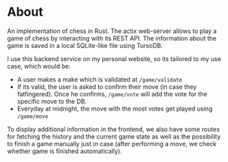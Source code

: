 # About 

An implementation of chess in Rust. The actix web-server allows to play a game of chess by interacting with its REST API. The information about the game is saved 
in a local SQLite-like file using TursoDB.

I use this backend service on my personal website, so its tailored to my use case, which would be: 
- A user makes a make which is validated at `/game/validate`
- If its valid, the user is asked to confirm their move (in case they fatfingered). Once he confirms, `/game/vote` will add the vote for the specific move to the DB.
- Everyday at midnight, the move with the most votes get played using `/game/move`

To display additional information in the frontend, we also have some routes for fetching the history and the current game state as well as the possibility 
to finish a game manually just in case (after performing a move, we check whether game is finished automatically).
